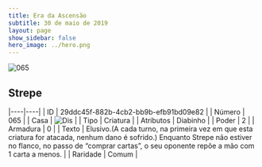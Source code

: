 ```yaml
---
title: Era da Ascensão
subtitle: 30 de maio de 2019
layout: page
show_sidebar: false
hero_image: ../hero.png
---
```


![065](https://cdn.keyforgegame.com/media/card_front/pt/435_065_VX2R89VX895J_pt.png)

## Strepe

|----|----|
| ID | 29ddc45f-882b-4cb2-bb9b-efb91bd09e82 |
| Número | 065 |
| Casa | ![Dis](https://archonarcana.com/images/thumb/e/e8/Dis.png/22px-Dis.png "Dis") |
| Tipo | Criatura |
| Atributos | Diabinho |
| Poder | 2 |
| Armadura | 0 |
| Texto | Elusivo.(A cada turno, na primeira vez em que esta criatura for atacada, nenhum dano é sofrido.) Enquanto Strepe não estiver no flanco, no  passo de “comprar cartas”, o seu oponente  repõe a mão com 1 carta a menos. |
| Raridade | Comum |

